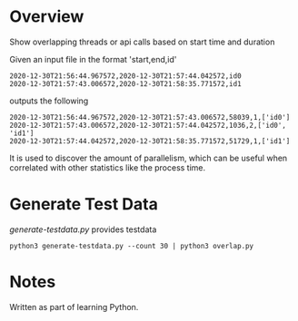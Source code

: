# Overview

Show overlapping threads or api calls based on start time and duration

Given an input file in the format 'start,end,id'

```
2020-12-30T21:56:44.967572,2020-12-30T21:57:44.042572,id0
2020-12-30T21:57:43.006572,2020-12-30T21:58:35.771572,id1
```

outputs the following 

```
2020-12-30T21:56:44.967572,2020-12-30T21:57:43.006572,58039,1,['id0']
2020-12-30T21:57:43.006572,2020-12-30T21:57:44.042572,1036,2,['id0', 'id1']
2020-12-30T21:57:44.042572,2020-12-30T21:58:35.771572,51729,1,['id1']
```

It is used to discover the amount of parallelism, which can be useful when correlated with other statistics like the process time.

# Generate Test Data

_generate-testdata.py_ provides testdata

```
python3 generate-testdata.py --count 30 | python3 overlap.py
```

# Notes

Written as part of learning Python.




